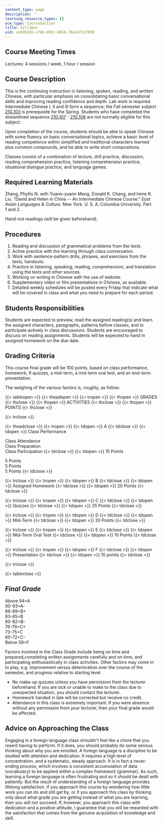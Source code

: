 ```yaml
---
content_type: page
description: ''
learning_resource_types: []
ocw_type: CourseSection
title: Syllabus
uid: ce5d516b-c78b-db5c-8018-70a1d7137899
---
```


Course Meeting Times
--------------------

Lectures: 4 sessions / week, 1 hour / session

Course Description
------------------

This is the continuing instruction in listening, spoken, reading, and written Chinese, with particular emphasis on consolidating basic conversational skills and improving reading confidence and depth. Lab work is required. Intermediate Chinese I, II and III form a sequence; the Fall semester subject [21G.103](/courses/21g-103-chinese-iii-regular-fall-2003) is prerequisite for the Spring. Students who have completed the streamlined sequence [21G.107](/courses/21g-107-chinese-i-streamlined-fall-2014) - [21G.108](/courses/21g-108-chinese-ii-streamlined-spring-2015) are not normally eligible for this subject.

Upon completion of the course, students should be able to speak Chinese with some fluency on basic conversational topics, achieve a basic level of reading competence within simplified and traditional characters learned plus common compounds, and be able to write short compositions.

Classes consist of a combination of lecture, drill practice, discussion, reading comprehension practice, listening comprehension practice, situational dialogue practice, and language games.

Required Learning Materials
---------------------------

Zhang, Phyllis N. with Yuann-yuann Meng, Donald K. Chang, and Irene R. Liu. "David and Helen in China -- An Intermediate Chinese Course." _East Asian Languages & Culture._ New York. U. S. A.:Columbia University. Part 1 and 2.

Hand-out readings (will be given beforehand).

Procedures
----------

1.  Reading and discussion of grammatical problems from the texts.
2.  Active practice with the learning through class conversation.
3.  Work with sentence-pattern drills, phrases, and exercises from the texts, handouts.
4.  Practice in listening, speaking, reading, comprehension, and translation using the texts and other sources.
5.  Working on writing in Chinese with the use of website.
6.  Supplementary video or film presentations in Chinese, as available.
7.  Detailed weekly schedules will be posted every Friday that indicate what will be covered in class and what you need to prepare for each period.

Students Responsibilities
-------------------------

Students are expected to preview, read the assigned reading(s) and learn the assigned characters, paragraphs, patterns before classes, and to participate actively in class discussions. Students are encouraged to discuss on reading assignments. Students will be expected to hand in assigned homework on the due date.

Grading Criteria
----------------

This course final grade will be 100 points, based on class performance, homework, 9 quizzes, a mid-term, a mid-term oral test, and an end-term presentation.

The weighing of the various factors is, roughly, as follow:

{{< tableopen >}}
{{< theadopen >}}
{{< tropen >}}
{{< thopen >}}
GRADES
{{< thclose >}}
{{< thopen >}}
ACTIVITIES
{{< thclose >}}
{{< thopen >}}
POINTS
{{< thclose >}}

{{< trclose >}}

{{< theadclose >}}
{{< tropen >}}
{{< tdopen >}}
A
{{< tdclose >}}
{{< tdopen >}}
Class Performance  
  
Class Attendance  
Class Preparation  
Class Participation
{{< tdclose >}}
{{< tdopen >}}
15 Points  
  
5 Points  
5 Points  
5 Points
{{< tdclose >}}

{{< trclose >}}
{{< tropen >}}
{{< tdopen >}}
B
{{< tdclose >}}
{{< tdopen >}}
Assigned Homework
{{< tdclose >}}
{{< tdopen >}}
20 Points
{{< tdclose >}}

{{< trclose >}}
{{< tropen >}}
{{< tdopen >}}
C
{{< tdclose >}}
{{< tdopen >}}
Quizzes
{{< tdclose >}}
{{< tdopen >}}
25 Points
{{< tdclose >}}

{{< trclose >}}
{{< tropen >}}
{{< tdopen >}}
D
{{< tdclose >}}
{{< tdopen >}}
Mid-Term
{{< tdclose >}}
{{< tdopen >}}
20 Points
{{< tdclose >}}

{{< trclose >}}
{{< tropen >}}
{{< tdopen >}}
E
{{< tdclose >}}
{{< tdopen >}}
Mid-Term Oral Test
{{< tdclose >}}
{{< tdopen >}}
10 Points
{{< tdclose >}}

{{< trclose >}}
{{< tropen >}}
{{< tdopen >}}
F
{{< tdclose >}}
{{< tdopen >}}
Presentation
{{< tdclose >}}
{{< tdopen >}}
10 points
{{< tdclose >}}

{{< trclose >}}

{{< tableclose >}}

_Final Grade_
-------------

Above 94=A  
90-93=A-  
86-89=B+  
83-85=B  
80-82=B-  
76-79=C+  
73-75=C  
60-72=C-  
Below 59=F

Factors involved in the Class Grade include being on time and prepared,completing written assignments carefully and on time, and participating enthusiastically in class activities. Other factors may come in to play, e.g. improvement versus deterioration over the course of the semester, and progress relative to starting level.

*   No make-up quizzes unless you have permission from the lecturer beforehand. If you are sick or unable to make to the class due to unexpected situation, you should contact the lecturer.
*   Homework handed in late will be corrected but receive no credit.
*   Attendance in this class is extremely important. If you were absence without any permission from your lecturer, then your final grade would be affected.

Advice on Approaching the Class
-------------------------------

Engaging in a foreign language class shouldn't feel like a chore that you resent having to perform. If it does, you should probably do some serious thinking about why you are enrolled. A foreign language is a discipline to be studied with attention and dedication. It requires a high level of concentration, and a systematic, steady approach. It is in fact a never-ending process, which involves a consistent accumulation of data (vocabulary) to be applied within a complex framework (grammar). As such, learning a foreign language is often frustrating and so it should be dealt with patiently. But the result of understanding of a foreign language provides lifelong satisfaction. If you approach this course by wondering how little work you can do and still get by, or if you approach this class by thinking only about what grade you are getting instead of what you are learning, then you will not succeed. If, however, you approach this class with dedication and a positive attitude, I guarantee that you will be rewarded with the satisfaction that comes from the genuine acquisition of knowledge and skill.